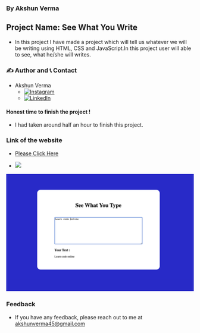 ### By Akshun Verma

## Project Name: See What You Write

- In this project I have made a project which will tell us whatever we will be writing using HTML, CSS and JavaScript.In this project user will able to see, what he/she will writes.

### ✍️ Author and 📞 Contact
- Akshun Verma
   - [![Instagram](https://img.shields.io/badge/Instagram-0A66C2?style=for-the-badge&logo=instagram&logoColor=white)](https://www.instagram.com/akshunn_3945/)
   - [![LinkedIn](https://img.shields.io/badge/-LinkedIn-blue)](https://www.linkedin.com/in/akshun-verma-98110b214/)


#### Honest time to finish the project !
 - I had taken around half an hour to finish this project.

### Link of the website
- [Please Click Here](https://seewhatyoutype45.netlify.app/)

- ![](https://img.shields.io/badge/HTML--CSS-JavaScript-lightgrey)

![](./image/See_What_You_Type.png)
 ### Feedback
 - If you have any feedback, please reach out to me at akshunverma45@gmail.com
